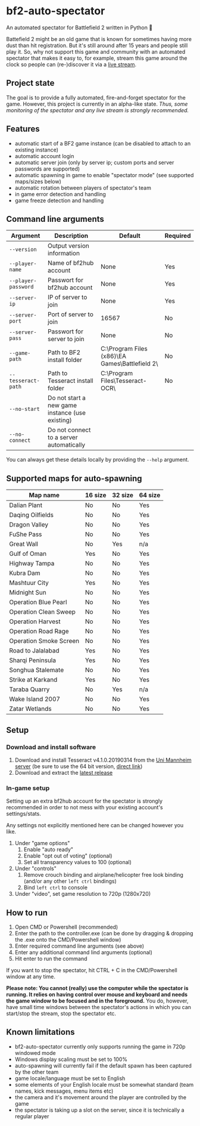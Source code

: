 # bf2-auto-spectator
An automated spectator for Battlefield 2 written in Python 🐍

Battefield 2 might be an old game that is known for sometimes having more dust than hit registration. But it's still around after 15 years and people still play it. So, why not support this game and community with an automated spectator that makes it easy to, for example, stream this game around the clock so people can (re-)discover it via a [live stream](https://twitch.tv/allidoisspectate).

## Project state
The goal is to provide a fully automated, fire-and-forget spectator for the game. However, this project is currently in an alpha-like state. *Thus, some monitoring of the spectator and any live stream is strongly recommended.*

## Features
- automatic start of a BF2 game instance (can be disabled to attach to an existing instance)
- automatic account login
- automatic server join (only by server ip; custom ports and server passwords are supported)
- automatic spawning in game to enable "spectator mode" (see supported maps/sizes below)
- automatic rotation between players of spectator's team
- in game error detection and handling
- game freeze detection and handling

## Command line arguments
Argument|Description|Default|Required
--------|-----------|-------|--------
`--version`|Output version information
`--player-name`|Name of bf2hub account|None|Yes
`--player-password`|Passwort for bf2hub account|None|Yes
`--server-ip`|IP of server to join|None|Yes
`--server-port`|Port of server to join|16567|No
`--server-pass`|Passwort for server to join|None|No
`--game-path`|Path to BF2 install folder|C:\Program Files (x86)\EA Games\Battlefield 2\ |No
`--tesseract-path`|Path to Tesseract install folder|C:\Program Files\Tesseract-OCR\ |No
`--no-start`|Do not start a new game instance (use existing)
`--no-connect`|Do not connect to a server automatically

You can always get these details locally by providing the `--help` argument.

## Supported maps for auto-spawning
Map name|16 size|32 size|64 size
--------|-------|-------|-------
Dalian Plant|No|No|Yes
Daqing Oilfields|No|No|Yes
Dragon Valley|No|No|Yes
FuShe Pass|No|No|Yes
Great Wall|No|Yes|n/a
Gulf of Oman|Yes|No|Yes
Highway Tampa|No|No|Yes
Kubra Dam|No|No|Yes
Mashtuur City|Yes|No|Yes
Midnight Sun|No|No|Yes
Operation Blue Pearl|No|No|Yes
Operation Clean Sweep|No|No|Yes
Operation Harvest|No|No|Yes
Operation Road Rage|No|No|Yes
Operation Smoke Screen|No|No|Yes
Road to Jalalabad|Yes|No|Yes
Sharqi Peninsula|Yes|No|Yes
Songhua Stalemate|No|No|Yes
Strike at Karkand|Yes|No|Yes
Taraba Quarry|No|Yes|n/a
Wake Island 2007|No|No|Yes
Zatar Wetlands|No|No|Yes

## Setup
### Download and install software
1. Download and install Tesseract v4.1.0.20190314 from the [Uni Mannheim server](https://digi.bib.uni-mannheim.de/tesseract/) (be sure to use the 64 bit version, [direct link](https://digi.bib.uni-mannheim.de/tesseract/tesseract-ocr-w64-setup-v4.1.0.20190314.exe))
2. Download and extract the [latest release](https://github.com/cetteup/bf2-auto-spectator/releases/latest)

### In-game setup
Setting up an extra bf2hub account for the spectator is strongly recommended in order to not mess with your existing account's settings/stats.

Any settings not explicitly mentioned here can be changed however you like.
1. Under "game options"
    1. Enable "auto ready"
    2. Enable "opt out of voting" (optional)
    3. Set all transparency values to 100 (optional)
2. Under "controls"
    1. Remove crouch binding and airplane/helicopter free look binding (and/or any other `left ctrl` bindings)
    2. Bind `left ctrl` to console
3. Under "video", set game resolution to 720p (1280x720)
  
## How to run
1. Open CMD or Powershell (recommended)
2. Enter the path to the controller.exe (can be done by dragging & dropping the .exe onto the CMD/Powershell window)
3. Enter required command line arguments (see above)
4. Enter any additional command lind arguments (optional)
5. Hit enter to run the command

If you want to stop the spectator, hit CTRL + C in the CMD/Powershell window at any time.

**Please note: You cannot (really) use the computer while the spectator is running. It relies on having control over mouse and keyboard and needs the game window to be focused and in the foreground.** You do, however, have small time windows between the spectator's actions in which you can start/stop the stream, stop the spectator etc.

## Known limitations
- bf2-auto-spectator currently only supports running the game in 720p windowed mode
- Windows display scaling must be set to 100%
- auto-spawning will currently fail if the default spawn has been captured by the other team
- game locale/language must be set to English
- some elements of your English locale must be somewhat standard (team names, kick messages, menu items etc)
- the camera and it's movement around the player are controlled by the game
- the spectator is taking up a slot on the server, since it is technically a regular player
